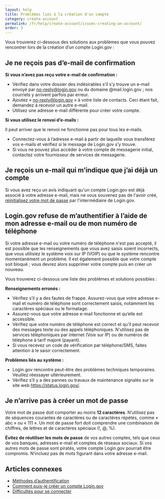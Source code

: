 ```yaml
---
layout: help
title: Problèmes liés à la création d'un compte
category: create-account
permalink: /fr/help/create-account/issues-creating-an-account/
order: 3
---
```


Vous trouverez ci-dessous des solutions aux problèmes que vous pouvez rencontrer lors de la création d’un compte Login.gov :

## Je ne reçois pas d’e-mail de confirmation

**Si vous n’avez pas reçu votre e-mail de confirmation :**  
- Vérifiez dans votre dossier des indésirables s’il s’y trouve un e-mail envoyé par no-reply@login.gov ou du domaine @mail.login.gov ; nos courriels y arrivent parfois par erreur.
- Ajoutez « no-reply@login.gov » à votre liste de contacts. Ceci étant fait, demandez à recevoir un autre e-mail.
- Utilisez une adresse e-mail différente pour créer votre compte.

**Si vous utilisez le renvoi d’e-mails :**

Il peut arriver que le renvoi ne fonctionne pas pour tous les e-mails.  
- Connectez-vous à l’adresse e-mail à partir de laquelle vous transférez vos e-mails et vérifiez si le message de Login.gov s’y trouve.
- Si vous ne pouvez plus accéder à votre compte de messagerie initial, contactez votre fournisseur de services de messagerie.

## Je reçois un e-mail qui m’indique que j’ai déjà un compte

Si vous avez reçu un avis indiquant qu'un compte Login.gov est déjà associé à votre adresse e-mail, mais ne vous souvenez pas de l'avoir créé, [réinitialisez votre mot de passe](/help/trouble-signing-in/forgot-your-password/) par l'intermédiaire de Login.gov.

## Login.gov refuse de m’authentifier à l’aide de mon adresse e-mail ou de mon numéro de téléphone

Si votre adresse e-mail ou votre numéro de téléphone n'est pas accepté, il est possible que les renseignements que vous avez saisis soient incorrects, que vous utilisiez le système voix sur IP (VOIP) ou que le système rencontre momentanément un problème. Il est également possible que votre compte soit bloqué ; vous devrez alors supprimer votre compte puis en créer un nouveau.

Vous trouverez ci-dessous une liste des problèmes et solutions possibles :

**Renseignements erronés :**  
- Vérifiez s’il y a des fautes de frappe. Assurez-vous que votre adresse e-mail et numéro de téléphone sont correctement saisis, notamment les caractères spéciaux ou le formatage.
- Assurez-vous que votre adresse e-mail fonctionne et qu’elle est accessible.
- Vérifiez que votre numéro de téléphone est correct et qu’il peut recevoir des messages texte ou des appels téléphoniques. N'utilisez pas de services téléphoniques par internet (Voix sur IP) ou de numéros de téléphone à tarif majoré (payant).
- Si vous recevez un code de vérification par téléphone/SMS, faites attention à le saisir correctement.

**Problèmes liés au système :**  
- Login.gov rencontre peut-être des problèmes techniques temporaires. Veuillez réessayer ultérieurement.
- Vérifiez s’il y a des pannes ou travaux de maintenance signalés sur le site web <https://status.login.gov/>.

## Je n’arrive pas à créer un mot de passe

Votre mot de passe doit comporter au moins **12 caractères**. N’utilisez pas de séquences courantes de caractères ou de caractères répétés, comme « abc » ou « 111 ». Un mot de passe fort doit comprendre une combinaison de chiffres, de lettres et de caractères spéciaux (!, @, %).

**Évitez de réutiliser les mots de passe** de vos autres comptes, tels que ceux de vos banques, adresses e-mail et comptes de réseaux sociaux. Si vos autres mots de passe sont piratés, votre compte Login.gov pourrait être compromis. N’incluez pas de mots figurant dans votre adresse e-mail.

## Articles connexes

* [Méthodes d’authentification](#)
* [Comment puis-je créer un compte Login.gov](#)
* [Difficultés pour se connecter](#)

